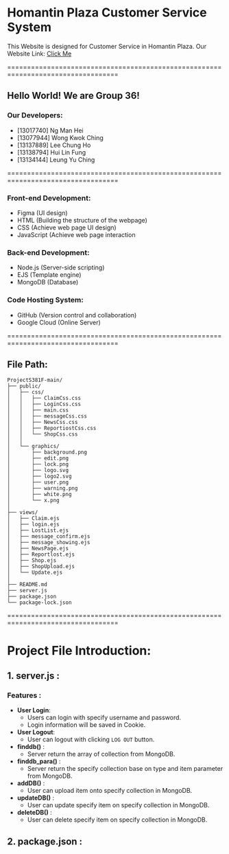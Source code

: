 # Homantin Plaza Customer Service System
This Website is designed for Customer Service in Homantin Plaza.
Our Website Link: [Click Me](https://projects381f-1076834146749.asia-east1.run.app/)

==================================================================================
## Hello World! We are Group 36!
### Our Developers:
- [13017740] Ng Man Hei
- [13077944] Wong Kwok Ching
- [13137889] Lee Chung Ho
- [13138794] Hui Lin Fung
- [13134144] Leung Yu Ching

==================================================================================
### Front-end Development:
- Figma (UI design)
- HTML (Building the structure of the webpage)
- CSS (Achieve web page UI design)
- JavaScript (Achieve web page interaction

### Back-end Development:
- Node.js (Server-side scripting)
- EJS (Template engine)
- MongoDB (Database)

### Code Hosting System:
- GitHub (Version control and collaboration)
- Google Cloud (Online Server)

==================================================================================
## File Path:
```
ProjectS381F-main/
├── public/
│   ├── css/
│   │   ├── ClaimCss.css
│   │   ├── LoginCss.css
│   │   ├── main.css
│   │   ├── messageCss.css
│   │   ├── NewsCss.css
│   │   ├── ReportiostCss.css
│   │   └── ShopCss.css
│   │
│   └── graphics/
│       ├── background.png
│       ├── edit.png
│       ├── lock.png
│       ├── logo.svg
│       ├── logo2.svg
│       ├── user.png
│       ├── warning.png
│       ├── white.png
│       └── x.png
│
├── views/
│   ├── Claim.ejs
│   ├── login.ejs
│   ├── LostList.ejs
│   ├── message_confirm.ejs
│   ├── message_showing.ejs
│   ├── NewsPage.ejs
│   ├── Reportlost.ejs
│   ├── Shop.ejs
│   ├── ShopUpload.ejs
│   └── Update.ejs
│
├── README.md
├── server.js
├── package.json
└── package-lock.json
```

==================================================================================
# Project File Introduction:
## 1. server.js :
### Features :
- __User Login__:
  * Users can login with specify username and password.
  * Login information will be saved in Cookie.
- __User Logout__:
  * User can logout with clicking ```LOG OUT``` button.
- __finddb()__ :
  * Server return the array of collection from MongoDB.
- __finddb_para()__ :
  * Server return the specify collection base on type and item parameter from MongoDB.
- __addDB()__ :
  * User can upload item onto specify collection in MongoDB.
- __updateDB()__ :
  * User can update specify item on specify collection in MongoDB.
- __deleteDB()__ :
  * User can delete specify item on specify collection in MongoDB.

## 2. package.json :

  
